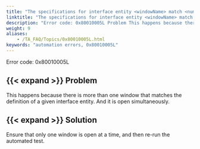 ```yaml
--- 
title: "The specifications for interface entity <windowName> match <number> open windows. Please check the specifications, or use the 'identify windows' built-in action to assign a unique physical ID to the desired window."
linktitle: "The specifications for interface entity <windowName> match <number> open windows. Please check the specifications, or use the 'identify windows' built-in action to assign a unique physical ID to the desired window."
description: "Error code: 0x80010005L Problem This happens because there is more than one window that matches the definition of a given interface entity. And it is open simultaneously. Solution Ensure that only one ..."
weight: 9
aliases: 
    - /TA_FAQ/Topics/0x80010005L.html
keywords: "automation errors, 0x80010005L"
---
```


Error code: 0x80010005L

## {{< expand >}} Problem

This happens because there is more than one window that matches the definition of a given interface entity. And it is open simultaneously.

## {{< expand >}} Solution

Ensure that only one window is open at a time, and then re-run the automated test.




